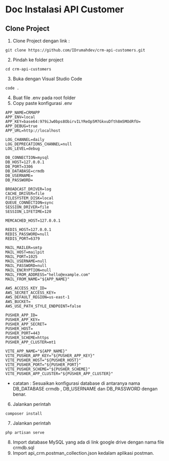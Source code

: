 # Doc Instalasi API Customer
## Clone Project
1. Clone Project dengan link :

```shell
git clone https://github.com/IDrumahdev/crm-api-customers.git
```
2. Pindah ke folder project 
```shell
cd crm-api-customers
```
3. Buka dengan Visual Studio Code
```shell
code .
```
4. Buat file .env pada root folder
5. Copy paste konfigurasi .env
```shell
APP_NAME=CRMAPP
APP_ENV=local
APP_KEY=base64:979iJw0bps8ObirvILYReOp5M7GkxuDfth8m5MOdRfU=
APP_DEBUG=true
APP_URL=http://localhost

LOG_CHANNEL=daily
LOG_DEPRECATIONS_CHANNEL=null
LOG_LEVEL=debug

DB_CONNECTION=mysql
DB_HOST=127.0.0.1
DB_PORT=3306
DB_DATABASE=crmdb
DB_USERNAME=
DB_PASSWORD=

BROADCAST_DRIVER=log
CACHE_DRIVER=file
FILESYSTEM_DISK=local
QUEUE_CONNECTION=sync
SESSION_DRIVER=file
SESSION_LIFETIME=120

MEMCACHED_HOST=127.0.0.1

REDIS_HOST=127.0.0.1
REDIS_PASSWORD=null
REDIS_PORT=6379

MAIL_MAILER=smtp
MAIL_HOST=mailpit
MAIL_PORT=1025
MAIL_USERNAME=null
MAIL_PASSWORD=null
MAIL_ENCRYPTION=null
MAIL_FROM_ADDRESS="hello@example.com"
MAIL_FROM_NAME="${APP_NAME}"

AWS_ACCESS_KEY_ID=
AWS_SECRET_ACCESS_KEY=
AWS_DEFAULT_REGION=us-east-1
AWS_BUCKET=
AWS_USE_PATH_STYLE_ENDPOINT=false

PUSHER_APP_ID=
PUSHER_APP_KEY=
PUSHER_APP_SECRET=
PUSHER_HOST=
PUSHER_PORT=443
PUSHER_SCHEME=https
PUSHER_APP_CLUSTER=mt1

VITE_APP_NAME="${APP_NAME}"
VITE_PUSHER_APP_KEY="${PUSHER_APP_KEY}"
VITE_PUSHER_HOST="${PUSHER_HOST}"
VITE_PUSHER_PORT="${PUSHER_PORT}"
VITE_PUSHER_SCHEME="${PUSHER_SCHEME}"
VITE_PUSHER_APP_CLUSTER="${PUSHER_APP_CLUSTER}"

```
- catatan : Sesuaikan konfigurasi database di antaranya nama DB_DATABASE crmdb , DB_USERNAME dan DB_PASSWORD dengan benar.
6. Jalankan perintah
```shell
composer install
```
7. Jalankan perintah
```shell
php artisan serve
```
8. Import database MySQL yang ada di link google drive dengan nama file crmdb.sql
9. Import api_crm.postman_collection.json kedalam aplikasi postman.